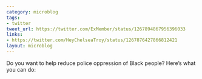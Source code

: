 ```yaml
---
category: microblog
tags:
- twitter
tweet_url: https://twitter.com/ExMember/status/1267894867956396033
links:
- https://twitter.com/HeyChelseaTroy/status/1267876427866812421
layout: microblog
---
```

Do you want to help reduce police oppression of Black people? Here’s what you can do:
